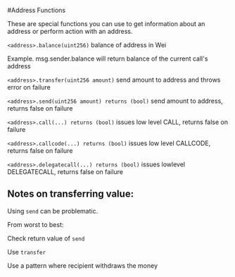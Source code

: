 #Address Functions

These are special functions you can use to get information about an address or perform action with an address.


```<address>.balance(uint256)``` balance of address in Wei 

Example. msg.sender.balance will return balance of the current call's address

```<address>.transfer(uint256 amount)``` send amount to address and throws error on failure


```<address>.send(uint256 amount) returns (bool)``` send amount to address, returns false on failure

```<address>.call(...) returns (bool)``` issues low level CALL, returns false on failure

```<address>.callcode(...) returns (bool)``` issues low level CALLCODE, returns false on failure

```<address>.delegatecall(...) returns (bool)``` issues lowlevel DELEGATECALL, returns false on failure


## Notes on transferring value:

Using ```send``` can be problematic.

From worst to best:

Check return value of ```send```

Use ```transfer```

Use a pattern where recipient withdraws the money



